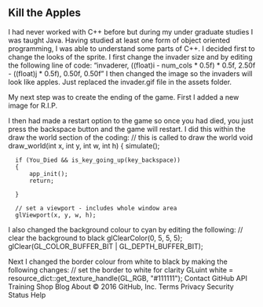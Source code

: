 ## Kill the Apples

I had never worked with C++ before but during my under graduate studies I was taught Java. Having studied at least one form of object oriented programming, I was able to understand some parts of C++. I decided first to change the looks of the sprite. I first change the invader size and by editing the following line of code:
“invaderer, ((float)i - num_cols * 0.5f) * 0.5f, 2.50f - ((float)j * 0.5f), 0.50f, 0.50f”
I then changed the image so the invaders will look like apples. Just replaced the invader.gif file in the assets folder.

My next step was to create the ending of the game. First I added a new image for R.I.P. 
 
I then had made a restart option to the game so once you had died, you just press the backspace button and the game will restart. I did this within the draw the world section of the coding:
// this is called to draw the world
    void draw_world(int x, int y, int w, int h) {
      simulate();

	  if (You_Died && is_key_going_up(key_backspace))
	  {
		  app_init();
		  return;

	  }

      // set a viewport - includes whole window area
      glViewport(x, y, w, h);
I also changed the background colour to cyan by editing the following:
// clear the background to black
      glClearColor(0, 5, 5, 5);
      glClear(GL_COLOR_BUFFER_BIT | GL_DEPTH_BUFFER_BIT);


Next I changed the border colour from white to black by making the following changes:
// set the border to white for clarity
      GLuint white = resource_dict::get_texture_handle(GL_RGB, "#111111");
Contact GitHub API Training Shop Blog About
© 2016 GitHub, Inc. Terms Privacy Security Status Help
